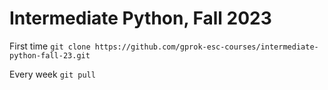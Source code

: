 # Intermediate Python, Fall 2023

First time ```git clone https://github.com/gprok-esc-courses/intermediate-python-fall-23.git```   

Every week ```git pull```  

